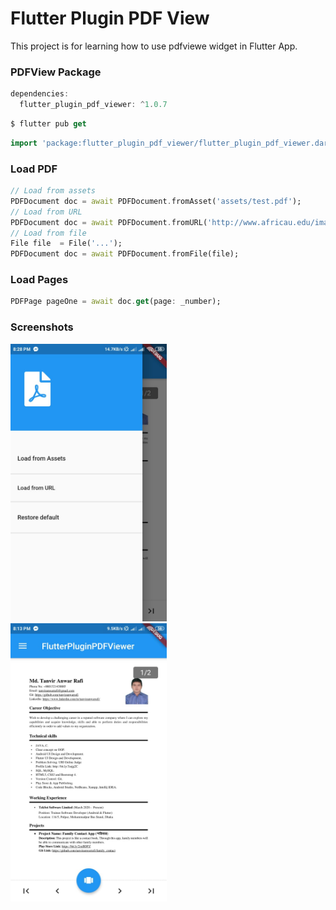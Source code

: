 # Flutter Plugin PDF View

This project is for learning how to use pdfviewe widget in Flutter App.

### PDFView Package
```dart
dependencies:
  flutter_plugin_pdf_viewer: ^1.0.7
```

```dart
$ flutter pub get
```

```dart
import 'package:flutter_plugin_pdf_viewer/flutter_plugin_pdf_viewer.dart';
```

### Load PDF
```dart
// Load from assets
PDFDocument doc = await PDFDocument.fromAsset('assets/test.pdf');
// Load from URL
PDFDocument doc = await PDFDocument.fromURL('http://www.africau.edu/images/default/sample.pdf');
// Load from file
File file  = File('...');
PDFDocument doc = await PDFDocument.fromFile(file);
```

### Load Pages
```dart
PDFPage pageOne = await doc.get(page: _number);
```
### Screenshots
<img src="screenshots/one.jpg" width="250"> &nbsp;&nbsp;&nbsp;&nbsp;&nbsp;&nbsp;&nbsp;&nbsp;&nbsp;&nbsp; <img 
src="screenshots/two.jpg" width="250">